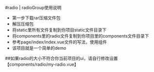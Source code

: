 #radio | radioGroup使用说明
+ 第一步下载rar压缩文件包
+ 解压压缩包
+ 将static里所有文件复制到你项目static文件目录下
+ 将components里的radio文件复制到你项目里的components文件目录下
+ 参考page/index/index.vue文件的写法，使用组件
+ 该项目就是一个简单的demo

##如果radio的大小不符合你当前项目的ui，请自行修改设置【components/radio/my-radio.vue】

